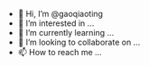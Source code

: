 - 👋 Hi, I’m @gaoqiaoting
- 👀 I’m interested in ...
- 🌱 I’m currently learning ...
- 💞️ I’m looking to collaborate on ...
- 📫 How to reach me ...

<!---
gaoqiaoting/gaoqiaoting is a ✨ special ✨ repository because its `README.md` (this file) appears on your GitHub profile.
You can click the Preview link to take a look at your changes.
--->
